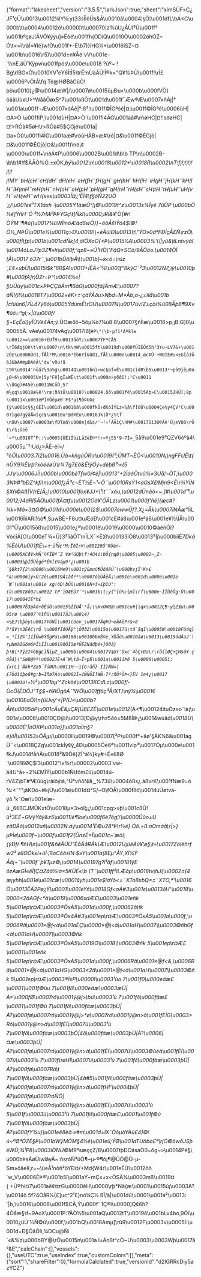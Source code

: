 {"format":"lakesheet","version":"3.5.5","larkJson":true,"sheet":"xímSÛF»Ç¿JF¹çÜ\u0013\u0012¼lY¼:y(33sÎÌöÜs&Ã\u0010â\u0004¦`§`Ò¦\u001dfL\bÁ<C\u000b\t\u0004\u0012ò\u0000¦\t\u00070|z%ûU¿ÂÙl³Ú\u001f°\u001bºçøJ¦ÄVÒ¥ýýu]»Éôë\u001fh{ODiQ\u0010Ò\u0002öhÒZ~Ó\t<=ï\rãÍ=¥Ié}w!Ö\u001f+-È\b7)}îHG¼+\u0016íSZ~¤\u001b\u0016\r5)\u001d±n¥Åð´vV\u001e-´½nE.äÛ¹Kÿpw\u001fpös\u000e\u0018 ?úº~ !Bg\rlBG«Ô\u0010YV¹eY6ÎtÎ5\trË!nÙàÃÜ!Î®k×\"Q¥%ÞÛ\u001f!\rÌ£\u0006ºvÖtÂ\fq Té@H­ØBãCüÕ!þò\u0010}¿@\u0014æW|/\u0007ø\u0015üµÐu<\u000b\u000fVÕ}öâãUùxU>^WåãÕøx5^7\u001aßÕt\u001d\u001f¯Æw®Æ\u0007«ñÁj|°\u001a\u001f¬Æ\u0007«óÁê|°:ß³:\u001f©ÎGªóê|¤:\u001f©ÎGªó\u0006ùH|¤A>Ò \u001fiP¸\u001dùH|¤A>Ò \u001fi4ÄG\u001aâ#\rñøHC|¤!!sðøHC|¤!>RÔà#5øH\r>RÔà#5$ÇGjð\u001a|¤a>Ò0\u001fi4ÌG\u001aæ#\róùHÃB>æ#\ró|¤&\u001f©ÉGjò|¤&\u001f©ÉGjò|¤&\u001f)\nð¡¢\u0000\u001f+\nðÁ¢P\u0006\u0002B\u001d\b\b  TP\n\u0002B-\b\b1#!f$ÄÅÒ%Ö.±xÕK,_bý\u0012\n\u0018\u0012*\u0018R\u0002\nT!f¡!¡!¡!¡!¡!¡!¡!MY¨bH(cH¨cH(dH¨dH(eH¨eH(fH¨fH(gH¨gH(hH¨hH(iH¨iH(jH¨jH(kH¨kH(lH¨lH(mH¨mH(nH¨nH(oH¨oH(pH¨pH(qH¨qH(rH¨rH(sH¨sH(tH¨tH(uH¨uH(vH¨vH(wH¨wH(x«x\u0003Î¤¿'ÊÏ4\f§õÑ22UÒ´¿/\u001eë¹TX1àxh ·\u0005Y1àæÙ°¦¡©\u0019t^z\u0013s%Îyë 7ûÙP \u000bÔ ½ë]ÝñH¯Ó ³½7rMi¹ÞÞÝGç\t]Ñkï\u0000;íRÍ&¥'Ò{#r!ÒÝM¯¶#û(\u0017¾ûWÌínöÆâd6wÓ}}¬ôöÅ¢íÝô4$I©!Ó½_NÞÛ\u001e½\u0011q>Ð\u0019\\÷éÁülÐ\u0013\t\"ÝO»0dªFÐÍçÅ£Ñ\rzÔ\u000fÍ\fp\u001b\u001cdÑk]4¸öîÖXoO{<Þ\u0015½A\u0003%'ïï|yû&\tLntvÿâï\u0014õLaJ?p3Z¶»h\u000f;'qz8~»Û¹HÒ\"FâQ>SCô/9ÅÕöo.\u0014ÖÏ[Ã\u0017 ò37r¨¸\u001bÛ­öîþÂ\\\u001b}~k<ò=\rúz´,E¢×úþÙ\u0015ï$k\"ßß$A\u0011+ÍÊÀ<¹¾\u001f\"ßkÿC¯²3\u0012N7_ïý\u0010þ#\u000fÄ]r¦ÛZr­=Þ^\u0014½«|§UÜùy\u001c×ÞÞÇÇâÀm¶6âG\u000fâ]ÀmÆ\u0007?ãÑI{ì½\u0018T7\u0002×èK+±'çâÝÀðú>Nþd=M*Åb,a-¿±îïå\u001b|c!üún6|7ÏLå7ý6õ\u0005ÝdúmÊ\rOÚ\u0007N\u0017ùv!Z±çöí%û0ßÅþ8¶9Xv¶ûö=ºgÍ;×|û\u000f/§¬EçÊoï}yÎÙVè4Än;ÿ_.ÙOæðô¬5õµ¼ò7¼ù8·8\u0007§ñÍìæ\u0016>p¸¡B:G]0\u00055À. vAe\u00174vAg\u0017ìB]`#P\"(\b·pfï¹Äºkl±\u0012×=\u0016÷ÉUfR\u0013äòY¡\u0007ÝFªCÅ5\rÏ6Æqjúè\t\n\u0007\n\tk\nW\u0015ft\u0019d\u000fÚÌÊÒd5h²3Yu¬LV7&+\u0012Ó£\u0000Ùd1,fÅl²M\u0016³Éb6YÌ&Ùd1,fÅl\u000e\u0014¸øcÞÙ·÷WDÌÈ#u<±Gîä3öòJ&bA#mµDAëÁ\"¢w´võu!ã C9®\u0014'nüá7¼9a%g\u0014Q\u001bnì»wc§þf=Ê\u001cìdR\b5\u0013²¬pò9jèµ0o¿Ø+6\u00005Uv|5y³Fê}gÏ±WË\t\u001f\u000e»yõôû!;²C\u0011\\ðGg)#45è\u0011WCöÔ¸5?m½çq\u0018æ¾ê²\ræ¦ðáìÖ\u0010)\u00024.õô\u001fé\u0015êþ»C\u0015JHÜ[;8p\u0011x\u001eP]YÕéµæ0'F$³µí¶õ©UG¢{ý\u001c§§¿úÈÎ\u001d\u0016á\u000fkÖ÷dKöÍÝLz«¼â\f]ûÓ\u0004Çe¼ý4ÇV²C\u0007ìgø7gýâÅwíçc§\u0010u³@d®Èu\u0016Jk|Ôº¿%\f\nãU\u0007\u0003æ\fDTæä\u000e|d&s/'¬¹÷¹ÄÃìÇ\nM#\u0017ûi3O©Äé'Ù¡eVQù\rÖ£\r¼;ûeë´«*\u0010T^P¡:\u0005[ÙÉìÍùiLåZéÈ©*!r¤ªj55²9·7Í=_`5å9\u001e9³QZV6òºà4\u0005µ¯²:Ud¿>ÄÉ-ëí>/³*òÖ\u0003.7i2\u0016.­Üâ=kñgûÕR\r\u0019(³;ÙMT~ÊÔ<\u0010N¡\ngFFUÊ\t{nÛÝ9¼Ê\rþ?xòééøÙ\r¼´7g7£ã&Ê!ÿÖý÷dèþß³:«(5 JJ\r\u0006JÏ\u000b\u000bèTfw0/¢ë|\u0013\"+2ÏáðÖtvû%«3Uå¦¬ÖT;\u0003NÞ#³bÐZ^kfI\n\u000f¿Â³c¬ÈT½È¬¹=Ó¨\u0010RsÝ1<äGsXÐMjn9<Ê\r¾YÍN§Xñ©Aß|V(rE[Â¿\u0010\u001fox¥JJ+\\¹\t¨¯xáu¸\u0012dÜnãô<~.]#\u001d¹¹\u0012;}4äRI5ÄÓ\u001fÄ¤tfu\u0012O­à¥'ÖÂLz\u0001\u000f'ñê]{æc#?¼k=Mâ×3¤G©\u001d\u000e\u0012$\u0007awwÛf?.X¿=Åk\u0007îNÅæ*\"ÍiL\u0016ÏìîAR¦½ô¶¸SµwBÈ÷F8u¤uÆóÐ\u001cË#ä8\u001eªá8\u001e¥½\\ÏÅ\u0001\"Ü\u0015õß\u0015\u001e¿º\u0001ê\u0019\u0000\u0010©àéñÓî?VòcîÁ[O\u000eT¾=Ü}3²ïîãÕT\nÏLX¯×È¦ß\u00133îÖß\u0013³§\u000bîiÈ*7Dkâ%ÉôU\u001ftÈ\\÷±·ùÑ`¢²M;ÎðÏ÷¥\u00120Ú¨RÙêñ­\u0005XCðV×MÑ¨©FÏBº¯Z Væ¹GQþ\f:4ü4i\bÕ{nqB\u0005\u0002¬_Z­\u0003¼þÎÕÚêgéªÊ®[£©áµ9³¿\u001b´§6kt7{2\u0006\u0016Me9\u001cÿùæuú¶ÓöáêÜ¯\u000bvjÌ¹K>£°&\u0006íý×Ù­!2ô\u0019Â1âðº*\u0007óìÜÃêÄ¡\u001e\u001d\u000e\u001e´W¯\u001a\u001e xg!óD\bÖü\u0016N¤3»£þïU°:(ù\u0018ôOJ\u0012 tP¯ïOÆÉÙ7¯³\u001b\t:y{°[ù%;¾mï\rf\u000e~ÎÏÜêÔg·Ú\u0017\u0004ÌÉ*h£\u00067ß3pÀó÷ðÊûÖ\u0015½ÎÌUÅ'¹å;\\mv­OW8@\u001cu#||qx\u0012Ç¶~y¾Z3µ\u0005rø \u0007¯©îñù\u0017åJ\u0014)<½EJ\bþèy\u0017YóNï\u001cUev_\u0017ÂqÞÙ¬eÂAëPr&»8P³ûV\n3ÊêC\rÔ \u000fÏóÒÅÿ°¦ÖððZ\u0015o\u0017ü\tâ¨âqI\u0005W\u0018FUáq}=¸³ïîZ©¯1íÎÙw6ÝßgPa\u0016B\u0010bbmß©e¸YÕåû\u0010áø\u0013\u0015ódÄaJ¯\rµNmàÍGöæ6ÞÎìÎÎ\u0019öÓÍìæªÛÊZNádþé+}Òõà}þ!Bi¹Tÿ2I©òBgLïÑiµZ_\u000b\u0004\u0017V§@r¯Òxc¨4òÇrDa\r\rã{ïØÇ÷ÇH&ô¥ çóåá}\"SøB@©ª\u0002JÈ+A¯W\tä~Ï¤pß\u001a\u0011Þë 5\u0006\u0005ì;{xrL|¨ÂkhªZæ5´fúØÜ\u0011H~~ì[G:ãñ}-ÍÍ}ÑN=|£7Öóìíþoû#g;b=Íñø7Áo\u0002Í=íÑÑÛÍ]WÑ·7º;ñÛºÖÞ«}ËV îe4¿\u0017 \u0001U!»`½²\u001bµ'^Zcköé\u0013KCdLc\u000f¦­­ÙcÔ(ÈDÕJ\"T§$¬ñ¥ìÛgöÄ¯'WÖ\u001fföç³Å/XT)\nÿ¼\u0001¢\u0010EaÔ)\n{üUvý'<|P(Ü×\u000b?Åh\u0005äP\u001cÂuÊ&µÇR[Ü8ÉZÊ\u001e\u0012*(Á<¶\u00124ïtuÒz»o¯ìà¡\u001a\u0006\u0010ÇÐ@í\u0013[Ð@y\rhz5ðô±5MßÍìÞ¿\u0014wúâ*á\u0018Ù\u0000È'|óÓKÞ\u001a}]\u001aÏm§?e)ðÎ\u00153»ÖÂ¡µ*/\u0000îi\u0019©\u0007[³P\u000f*+âø'§ÄK¼6â\u001agÜ¨<\u0018ÇZg\u001ckÍý¢ÿ_4Ð\u0005Õè6ª\u0011vlp³\u0017Óµ\u000e\u001fkJ\u0014fåñÃ\u0018²&9Ôë}ZÏ^à½}ky#÷Ë«¢8Ø´\u0016ØÇ$î3\u0012\"ì»%r\u00002\u0003´vw­ä4U^á÷¬2¾£MÍÝ\u000b1Ñ\föm£ü\u0014ú­rV4Z\bT#ªÆûúg\rãíôýìá,^Ü°vñðNiå¸_%73û\u0004õßs¿.àßvrK\u001fNæ9=ó¾:<¯^\"¡ãKDó~#kjÜ\u001a\u001d¤°S/~O\fÒÅ\u000fðö\u001dúÚøtvä­ýð.¹k¯Oæ\u001elæ-ü _6¢ßCJMÛKxtÒ\u0018µ×3»oI¦¡¿\u001cpg>»þ\u001cßÛ!û²3Ë*É¬GVýYãÿ&z5\u0011ïé¶îoe\u000f6è7õg¦ï\u0000Ûûo­±U zâDÃõ\u0012uñ\u0002N.áý\u0014¹Ë­©u28°Þ\r½é}·Óô.÷ß:aOmáå\r|>}µÞÌe\u000f¬\u000f\u001f2{ÛnzÈ=Î\u001c~´æöì;{ýDf/·¶ñH\n\u001f&ñêÃÜÜ\"ÈåÄåRÃk\\Æ\u0012Ù¡üèÁù¥¦ø§\t÷\u0017ZóIëñrfw2³ øîIÓÕkxI+ùÌ·¦ßóCõòsïN·$»Y\u001a(8Eµ^ÅY¸XÏ¾Ý Åõj¬¯\u000f¨þ¥Tµz©¡\u0014\u00197g?î¹ãf\u00181ÿE õzAæGÌ«ëÎ[Ç¤Zâä½ìá=5KÜÉ«\b (T¯\u001ff²ìLÆâp\u0016tv¡hJ(\u0002±(4æ¡yhh\u001e\u001cæ\u0001¢yh\u001e$îáYò<±¨XToßxbQ=±¨XTO,ª'\u0016Õ\u0013ÊÄ2Pø¿Ý\u0001\u001eYñ\u0018Gf<aÀ#3\u001e\u0013ðH'\u0018\u0000<2ãAGf<*à\u0019\u0006xdÆ£\u0003\u001eñk 5\u001ep\r¤Æ\u0003®ÔxÀ5\u001a\u000f¸\u00062ã\tk 5\u001ep\r¤Æ\u0003®Ôx4À#3\u001ep\r¤Æ\u0003®ÔxÀ5\u001a\u000f¸\u0006Rã\u0001×@j<à\u001aÈÇ\u0000×@j<à\u001aH\u0007\\\u0003©ñhGf<à\u001aH\u0007\\\u0003©ñk 5\u001ep\r¤Æ\u0003®ÔxÀ5\u0019O\u0018\\\u0003©ñk 5\u001ep\r¤Æ£\u0001\u001eñk 5\u001ep\r¤Æ\u0003®ÔxÀ5\u001a\u000f¸\u0006Rã\u0001×@f<&¸\u0006Rã\u0001×@j<à\u001aHG\u0003<2ã\u0001×@j<à\u001aH\u0007\\\u0003©ñk 5\u001ep\r¤Æ\u0003®ÌxP\u0000l\u0003¹ùo 7\u001f0\u000eäæ£\u0001\u001f©ùu 7\u001fð\u000eäæ\u0003æÜ|À=\u000fØ\u0007ró\u0001ÿ@j>\bü\u0003¹ù 7\u001fð\u000fäæ£\u0001\u001f©ù 7\u001fð\u000fäæ\u0003þÜ|À?\u000fø\u0007ró\u0001ÿ@j>*ø\u0007ró\u0001ÿ@n>à\u001fÈÍG\u0003>Ró\u0001ÿ@n>à\u001fÈÍ\u0007ü\u0003¹ù 7\u001fð\u000fäæ\u0003þÔ|4ð\u000fäæ\u0003þÜ|À?\u0006|¤æ\u0003þÜ|À?\u000fø\u0007ró\u0001ÿ@n>à\u001fÈÍ\u0007ü\u0003©ùèà\u001fÈÍ\u0007ü\u0003¹ù 7\u001f\røHÍ\u0007ü\u0003¹ù 7\u001fð\u000fäæ\u0003þÜ|À?\u000fø\u0007Ró\t 7\u001fð\u000fäæ\u0003þÜ|4à#5\u001fð\u000fäæ\u0003þÜ|À?\u000fø\u0007ró\u0001ÿ@n>à\u001fHÍ'\u0004þÜ|À?\u000fø\u0007róÑÔ|À?\u000fø\u0007ró\u0001ÿ@n>à\u001fÈÍ\u0007ü\u0003¹ù 5\u001f\u0003ü\u0003¹ù 7\u001fð\u000fäæ£\u0001\u001f©ù 7\u001fð\u000fäæ\u0003þÜ|À?\u000fY¾u)\u001eë8ëâ·»#m\u001d±îX¯ÒòµòYÀù£4)©!ú~ºØªÓZÉ§Þ\u001bWÿMÕM§4½é\u001eü;ÝØ\u001aTUõba£ª\rjÓ©öwåJSþèWÛ;¾¹P8\u0003iÖNÚ©M*9ªsæççZ/8\u0007tþÐOásáÖ0=ôg~>\u0014Pé§\u000bèsÃøÜiwîâyÂ~:ñsróÑ³üÔ¶~µ-®¶õ¡¶@ÛÕ@Û-µ­Sm»öãe¥;r=~\\üeÅ¹nòñ²òYÐ¤/+Md{W4r\u001eÉÙ\u0012õö´w_V\u0006ÈÞ®\u001b5î\u001aÝ¬mÇ«±x<ÖSÃ¾\u0003mß\u0019¤{ +Ü®hi¤7\u001aê¢\tzG\u0000èH\u0000\rþ*Nà{æ\u0001\u0015ú¡­\u0003A?\u0014ô 5f?4ÒåR¼{£]uc^2¹£}nó¼Ç½ BÎ/ä|\u001dú\u0001\u001a²\u0013:´|b,\u0016\u0006\u001f$CÂ,Ý\u000f¨1Ç®i\u0000]Q¢6h?4Òåæ§\f~9AoX\u0001P:7ÂÒ½5\u001aQ\u0012tT\u0019ô\u001bLv4bo¸9Óí\u0010¿üÙ`½Ñ©ú\u000f,\u001bQ\u0018Amµ]\rù9\u0012F\u0003v\u0005Ì:\u001d=Ð§ÕäÒli¸¾DCu@Ñi´«&%z\u000bBY@\rÕ\u0015n\u001a ï±Äoßt^cÒ~U\u0003\u0003Wþ\u0017ã°&E","calcChain":[],"vessels":{},"useUTC":true,"useIndex":true,"customColors":[],"meta":{"sort":1,"shareFilter":0},"formulaCalclated":true,"versionId":"d2IGRRcDiy5azYCZ"}